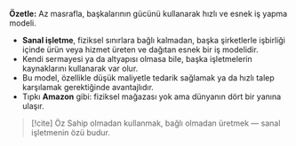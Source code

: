 **Özetle:** Az masrafla, başkalarının gücünü kullanarak hızlı ve esnek iş yapma modeli.

- **Sanal işletme**, fiziksel sınırlara bağlı kalmadan, başka şirketlerle işbirliği içinde ürün veya hizmet üreten ve dağıtan esnek bir iş modelidir.
- Kendi sermayesi ya da altyapısı olmasa bile, başka işletmelerin kaynaklarını kullanarak var olur.
- Bu model, özellikle düşük maliyetle tedarik sağlamak ya da hızlı talep karşılamak gerektiğinde avantajlıdır.  
- Tıpkı **Amazon** gibi: fiziksel mağazası yok ama dünyanın dört bir yanına ulaşır.

> [!cite] Öz
> Sahip olmadan kullanmak, bağlı olmadan üretmek — sanal işletmenin özü budur.


